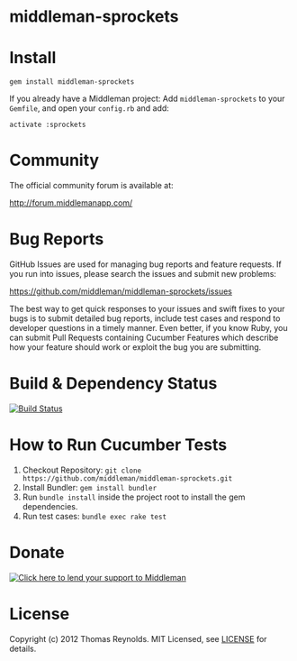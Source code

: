 # middleman-sprockets

# Install

```
gem install middleman-sprockets
```

If you already have a Middleman project:
Add `middleman-sprockets` to your `Gemfile`, and open your `config.rb` and add:

```
activate :sprockets
```

# Community

The official community forum is available at:

  http://forum.middlemanapp.com/

# Bug Reports

GitHub Issues are used for managing bug reports and feature requests. If you run into issues, please search the issues and submit new problems:

https://github.com/middleman/middleman-sprockets/issues

The best way to get quick responses to your issues and swift fixes to your bugs is to submit detailed bug reports, include test cases and respond to developer questions in a timely manner. Even better, if you know Ruby, you can submit Pull Requests containing Cucumber Features which describe how your feature should work or exploit the bug you are submitting.

# Build & Dependency Status

[![Build Status](http://travis-ci.org/middleman/middleman-sprockets.png)](http://travis-ci.org/middleman/middleman-sprockets)

# How to Run Cucumber Tests

1. Checkout Repository: `git clone https://github.com/middleman/middleman-sprockets.git`
2. Install Bundler: `gem install bundler`
3. Run `bundle install` inside the project root to install the gem dependencies.
4. Run test cases: `bundle exec rake test`

# Donate

[![Click here to lend your support to Middleman](https://www.pledgie.com/campaigns/15807.png)](http://www.pledgie.com/campaigns/15807)

# License

Copyright (c) 2012 Thomas Reynolds. MIT Licensed, see [LICENSE] for details.

[LICENSE]: https://github.com/middleman/middleman-blog/blob/master/LICENSE
